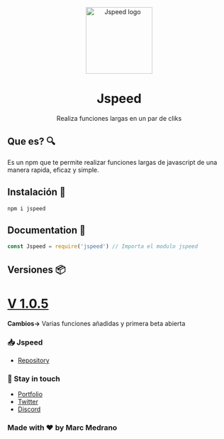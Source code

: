 <p align="center">
   <img src="https://raw.githubusercontent.com/elmarcz/Jspeed/master/public/Jspeed.png" height='150px' alt="Jspeed logo"/>  
</p>
<h1 align="center">Jspeed</h1>
<p align="center">Realiza funciones largas en un par de cliks</p>

## Que es? 🔍
Es un npm que te permite realizar funciones largas de javascript de una manera rapida, eficaz y simple.


## Instalación 🔑
```
npm i jspeed
```

## Documentation 🧧
```javascript
const Jspeed = require('jspeed') // Importa el modulo jspeed
```


## Versiones 📦
<h1><a href="https://www.npmjs.com/package/insultjs?activeTab=versions">V 1.0.5</a></h1>
<p><b>Cambios-></b> Varias funciones añadidas y primera beta abierta</p>

### 📥 Jspeed
- [Repository](https://github.com/elmarcz/Jspeed)


### 💂 Stay in touch
- [Portfolio](https://elmarcz.github.io/portfolio/)
- [Twitter](https://twitter.com/MarcMedrano15)
- [Discord](https://discord.com/invite/zPSYDGVXxx)

### Made with ❤ by Marc Medrano